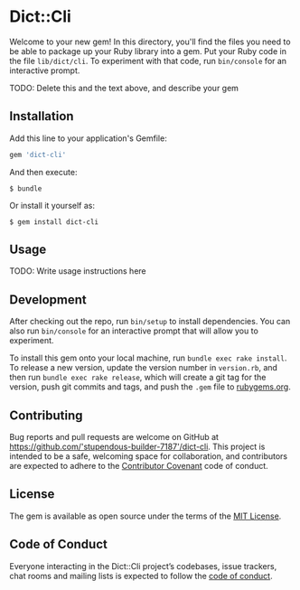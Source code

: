 # Dict::Cli

Welcome to your new gem! In this directory, you'll find the files you need to be able to package up your Ruby library into a gem. Put your Ruby code in the file `lib/dict/cli`. To experiment with that code, run `bin/console` for an interactive prompt.

TODO: Delete this and the text above, and describe your gem

## Installation

Add this line to your application's Gemfile:

```ruby
gem 'dict-cli'
```

And then execute:

    $ bundle

Or install it yourself as:

    $ gem install dict-cli

## Usage

TODO: Write usage instructions here

## Development

After checking out the repo, run `bin/setup` to install dependencies. You can also run `bin/console` for an interactive prompt that will allow you to experiment.

To install this gem onto your local machine, run `bundle exec rake install`. To release a new version, update the version number in `version.rb`, and then run `bundle exec rake release`, which will create a git tag for the version, push git commits and tags, and push the `.gem` file to [rubygems.org](https://rubygems.org).

## Contributing

Bug reports and pull requests are welcome on GitHub at https://github.com/'stupendous-builder-7187'/dict-cli. This project is intended to be a safe, welcoming space for collaboration, and contributors are expected to adhere to the [Contributor Covenant](http://contributor-covenant.org) code of conduct.

## License

The gem is available as open source under the terms of the [MIT License](https://opensource.org/licenses/MIT).

## Code of Conduct

Everyone interacting in the Dict::Cli project’s codebases, issue trackers, chat rooms and mailing lists is expected to follow the [code of conduct](https://github.com/'stupendous-builder-7187'/dict-cli/blob/master/CODE_OF_CONDUCT.md).

